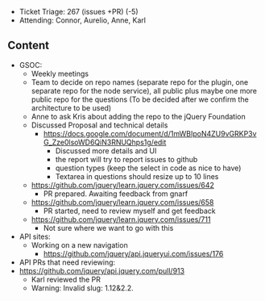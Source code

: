 * Ticket Triage: 267 (issues +PR) (-5)
* Attending: Connor, Aurelio, Anne, Karl

## Content

* GSOC:
  * Weekly meetings
  * Team to decide on repo names (separate repo for the plugin, one separate repo for the node service), all public plus maybe one more public repo for the questions (To be decided after we confirm the architecture to be used)
  * Anne to ask Kris about adding the repo to the jQuery Foundation
  * Discussed Proposal and technical details
    * https://docs.google.com/document/d/1mWBIpoN4ZU9vGRKP3vG_Zze0lsoWD6QiN3RNUQhps1g/edit
      * Discussed more details and UI
      * the report will try to report issues to github
      * question types (keep the select in code as nice to have)
      * Textarea in questions should resize up to 10 lines
  * https://github.com/jquery/learn.jquery.com/issues/642
    * PR prepared. Awaiting feedback from gnarf
  * https://github.com/jquery/learn.jquery.com/issues/658
    * PR started, need to review myself and get feedback
  * https://github.com/jquery/learn.jquery.com/issues/711
    * Not sure where we want to go with this
* API sites:
  * Working on a new navigation
    * https://github.com/jquery/api.jqueryui.com/issues/176
* API PRs that need reviewing:
 * https://github.com/jquery/api.jquery.com/pull/913
   * Karl reviewed the PR
   * Warning: Invalid slug: 1.12&2.2.

